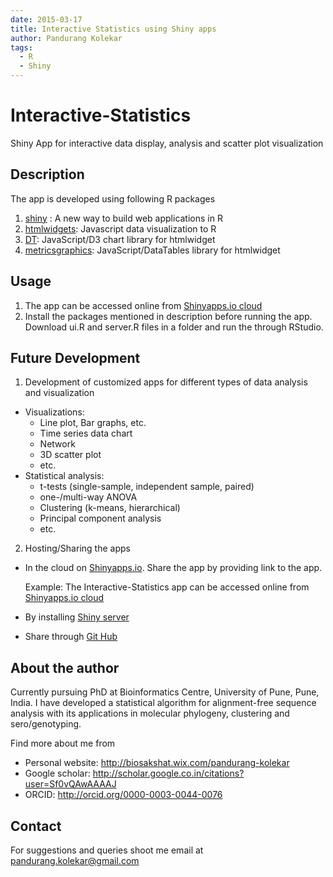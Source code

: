 ```yaml
---
date: 2015-03-17
title: Interactive Statistics using Shiny apps
author: Pandurang Kolekar
tags:
  - R
  - Shiny
---
```


# Interactive-Statistics
Shiny App for interactive data display, analysis and scatter plot visualization

## Description
The app is developed using following R packages
  1. [shiny](http://shiny.rstudio.com/) : A new way to build web applications in R
  2. [htmlwidgets](http://www.htmlwidgets.org/): Javascript data visualization to R
  3. [DT](http://rstudio.github.io/DT/): JavaScript/D3 chart library for htmlwidget
  4. [metricsgraphics](): JavaScript/DataTables library for htmlwidget

## Usage
  1. The app can be accessed online from [Shinyapps.io cloud](https://r-world.shinyapps.io/Interactive-Statistics/)
  2. Install the packages mentioned in description before running the app. Download ui.R and server.R files in a folder and run the through RStudio. 

## Future Development
1. Development of customized apps for different types of data analysis and visualization
  * Visualizations: 
    * Line plot, Bar graphs, etc.
    * Time series data chart
    * Network
    * 3D scatter plot
    * etc.
  * Statistical analysis: 
    * t-tests (single-sample, independent sample, paired)
    * one-/multi-way ANOVA 
    * Clustering (k-means, hierarchical) 
    * Principal component analysis 
    * etc.
2. Hosting/Sharing the apps 
  * In the cloud on [Shinyapps.io](http://www.shinyapps.io/). Share the app by providing link to the app. 
  
    Example: The Interactive-Statistics app can be accessed online from [Shinyapps.io cloud](https://r-world.shinyapps.io/Interactive-Statistics/)
  * By installing [Shiny server](http://www.rstudio.com/products/shiny/shiny-server/) 
  * Share through [Git Hub](http://github.com/)

## About the author
Currently pursuing PhD at Bioinformatics Centre, University of Pune, Pune, India.
I have developed a statistical algorithm for alignment-free sequence analysis with its applications in molecular phylogeny, clustering and sero/genotyping.

Find more about me from
  * Personal website: http://biosakshat.wix.com/pandurang-kolekar
  * Google scholar: http://scholar.google.co.in/citations?user=Sf0vQAwAAAAJ
  * ORCID: http://orcid.org/0000-0003-0044-0076

## Contact
 For suggestions and queries shoot me email at pandurang.kolekar@gmail.com


